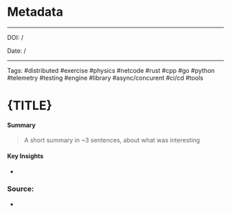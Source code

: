 
# Metadata

---

DOI: /

Date: /

---

Tags: #distributed #exercise #physics #netcode #rust #cpp #go #python #telemetry #testing #engine #library #async/concurent #ci/cd #tools

# {TITLE}

#### Summary
> A short summary in ~3 sentences, about what was interesting


#### Key Insights
-

### Source:
-
